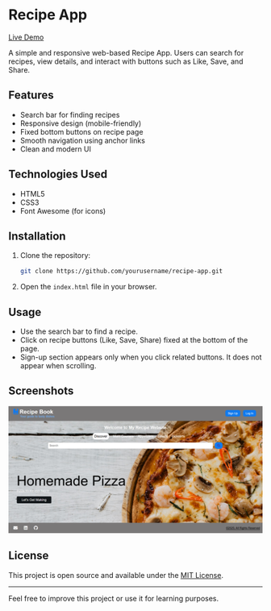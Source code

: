# Recipe App

[Live Demo](https://recipe-book-recepdemir.netlify.app/)

A simple and responsive web-based Recipe App. Users can search for recipes, view details, and interact with buttons such as Like, Save, and Share.

## Features

* Search bar for finding recipes
* Responsive design (mobile-friendly)
* Fixed bottom buttons on recipe page
* Smooth navigation using anchor links
* Clean and modern UI

## Technologies Used

* HTML5
* CSS3
* Font Awesome (for icons)

## Installation

1. Clone the repository:

   ```bash
   git clone https://github.com/yourusername/recipe-app.git
   ```

2. Open the `index.html` file in your browser.

## Usage

* Use the search bar to find a recipe.
* Click on recipe buttons (Like, Save, Share) fixed at the bottom of the page.
* Sign-up section appears only when you click related buttons. It does not appear when scrolling.

## Screenshots

![App Screenshot](./img/screenshot.png)

## License

This project is open source and available under the [MIT License](LICENSE).

---

Feel free to improve this project or use it for learning purposes.
